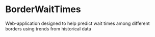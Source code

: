 # BorderWaitTimes
Web-application designed to help predict wait times among different borders using trends from historical data
